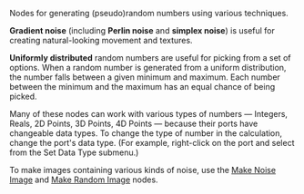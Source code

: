 Nodes for generating (pseudo)random numbers using various techniques.

**Gradient noise** (including **Perlin noise** and **simplex noise**) is useful for creating natural-looking movement and textures. 

**Uniformly distributed** random numbers are useful for picking from a set of options. When a random number is generated from a uniform distribution, the number falls between a given minimum and maximum. Each number between the minimum and the maximum has an equal chance of being picked.

Many of these nodes can work with various types of numbers — Integers, Reals, 2D Points, 3D Points, 4D Points — because their ports have changeable data types. To change the type of number in the calculation, change the port's data type. (For example, right-click on the port and select from the Set Data Type submenu.)

To make images containing various kinds of noise, use the [Make Noise Image](vuo-node://vuo.image.make.noise) and [Make Random Image](vuo-node://vuo.image.make.random) nodes.
